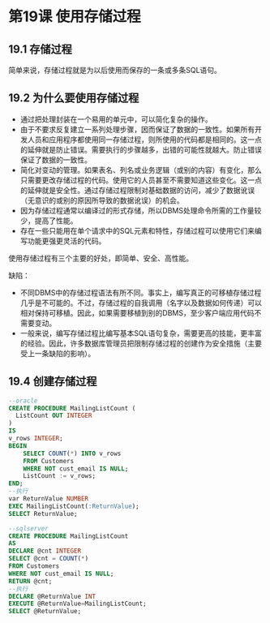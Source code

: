 # 第19课 使用存储过程
## 19.1 存储过程
简单来说，存储过程就是为以后使用而保存的一条或多条SQL语句。
## 19.2 为什么要使用存储过程
* 通过把处理封装在一个易用的单元中，可以简化复杂的操作。
* 由于不要求反复建立一系列处理步骤，因而保证了数据的一致性。如果所有开发人员和应用程序都使用同一存储过程，则所使用的代码都是相同的。这一点的延伸就是防止错误。需要执行的步骤越多，出错的可能性就越大。防止错误保证了数据的一致性。
* 简化对变动的管理。如果表名、列名或业务逻辑（或别的内容）有变化，那么只需要更改存储过程的代码。使用它的人员甚至不需要知道这些变化。这一点的延伸就是安全性。通过存储过程限制对基础数据的访问，减少了数据讹误（无意识的或别的原因所导致的数据讹误）的机会。
* 因为存储过程通常以编译过的形式存储，所以DBMS处理命令所需的工作量较少，提高了性能。
* 存在一些只能用在单个请求中的SQL元素和特性，存储过程可以使用它们来编写功能更强更灵活的代码。

使用存储过程有三个主要的好处，即简单、安全、高性能。

缺陷：
* 不同DBMS中的存储过程语法有所不同。事实上，编写真正的可移植存储过程几乎是不可能的。不过，存储过程的自我调用（名字以及数据如何传递）可以相对保持可移植。因此，如果需要移植到别的DBMS，至少客户端应用代码不需要变动。
* 一般来说，编写存储过程比编写基本SQL语句复杂，需要更高的技能，更丰富的经验。因此，许多数据库管理员把限制存储过程的创建作为安全措施（主要受上一条缺陷的影响）。

## 19.4 创建存储过程
```sql
--oracle
CREATE PROCEDURE MailingListCount (
  ListCount OUT INTEGER
)
IS
v_rows INTEGER;
BEGIN
    SELECT COUNT(*) INTO v_rows
    FROM Customers
    WHERE NOT cust_email IS NULL;
    ListCount := v_rows;
END;
--执行
var ReturnValue NUMBER
EXEC MailingListCount(:ReturnValue);
SELECT ReturnValue;

--sqlserver
CREATE PROCEDURE MailingListCount
AS
DECLARE @cnt INTEGER
SELECT @cnt = COUNT(*)
FROM Customers
WHERE NOT cust_email IS NULL;
RETURN @cnt;
--执行
DECLARE @ReturnValue INT
EXECUTE @ReturnValue=MailingListCount;
SELECT @ReturnValue;
```